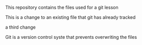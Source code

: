 This repository contains the files used for a git lesson

This is a change to an existing file that git has already tracked

a third change

Git is a version control syste that prevents overwriting the files